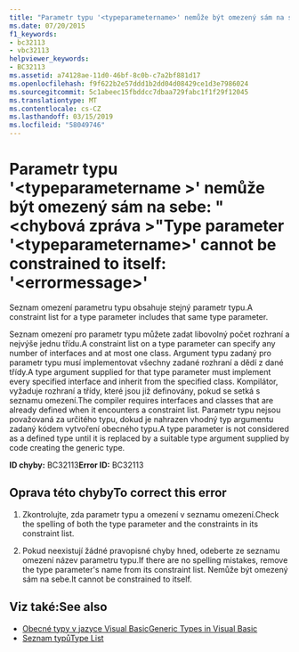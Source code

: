 ```yaml
---
title: "Parametr typu '<typeparametername>' nemůže být omezený sám na sebe: \"<errormessage>."
ms.date: 07/20/2015
f1_keywords:
- bc32113
- vbc32113
helpviewer_keywords:
- BC32113
ms.assetid: a74128ae-11d0-46bf-8c0b-c7a2bf881d17
ms.openlocfilehash: f9f622b2e57ddd1b2dd04d08429ce1d3e7986024
ms.sourcegitcommit: 5c1abeec15fbddcc7dbaa729fabc1f1f29f12045
ms.translationtype: MT
ms.contentlocale: cs-CZ
ms.lasthandoff: 03/15/2019
ms.locfileid: "58049746"
---
```

# <a name="type-parameter-typeparametername-cannot-be-constrained-to-itself-errormessage"></a><span data-ttu-id="8fb68-102">Parametr typu '\<typeparametername >' nemůže být omezený sám na sebe: "\<chybová zpráva >"</span><span class="sxs-lookup"><span data-stu-id="8fb68-102">Type parameter '\<typeparametername>' cannot be constrained to itself: '\<errormessage>'</span></span>
<span data-ttu-id="8fb68-103">Seznam omezení parametru typu obsahuje stejný parametr typu.</span><span class="sxs-lookup"><span data-stu-id="8fb68-103">A constraint list for a type parameter includes that same type parameter.</span></span>  
  
 <span data-ttu-id="8fb68-104">Seznam omezení pro parametr typu můžete zadat libovolný počet rozhraní a nejvýše jednu třídu.</span><span class="sxs-lookup"><span data-stu-id="8fb68-104">A constraint list on a type parameter can specify any number of interfaces and at most one class.</span></span> <span data-ttu-id="8fb68-105">Argument typu zadaný pro parametr typu musí implementovat všechny zadané rozhraní a dědí z dané třídy.</span><span class="sxs-lookup"><span data-stu-id="8fb68-105">A type argument supplied for that type parameter must implement every specified interface and inherit from the specified class.</span></span> <span data-ttu-id="8fb68-106">Kompilátor, vyžaduje rozhraní a třídy, které jsou již definovány, pokud se setká s seznamu omezení.</span><span class="sxs-lookup"><span data-stu-id="8fb68-106">The compiler requires interfaces and classes that are already defined when it encounters a constraint list.</span></span> <span data-ttu-id="8fb68-107">Parametr typu nejsou považovaná za určitého typu, dokud je nahrazen vhodný typ argumentu zadaný kódem vytvoření obecného typu.</span><span class="sxs-lookup"><span data-stu-id="8fb68-107">A type parameter is not considered as a defined type until it is replaced by a suitable type argument supplied by code creating the generic type.</span></span>  
  
 <span data-ttu-id="8fb68-108">**ID chyby:** BC32113</span><span class="sxs-lookup"><span data-stu-id="8fb68-108">**Error ID:** BC32113</span></span>  
  
## <a name="to-correct-this-error"></a><span data-ttu-id="8fb68-109">Oprava této chyby</span><span class="sxs-lookup"><span data-stu-id="8fb68-109">To correct this error</span></span>  
  
1.  <span data-ttu-id="8fb68-110">Zkontrolujte, zda parametr typu a omezení v seznamu omezení.</span><span class="sxs-lookup"><span data-stu-id="8fb68-110">Check the spelling of both the type parameter and the constraints in its constraint list.</span></span>  
  
2.  <span data-ttu-id="8fb68-111">Pokud neexistují žádné pravopisné chyby hned, odeberte ze seznamu omezení název parametru typu.</span><span class="sxs-lookup"><span data-stu-id="8fb68-111">If there are no spelling mistakes, remove the type parameter's name from its constraint list.</span></span> <span data-ttu-id="8fb68-112">Nemůže být omezený sám na sebe.</span><span class="sxs-lookup"><span data-stu-id="8fb68-112">It cannot be constrained to itself.</span></span>  
  
## <a name="see-also"></a><span data-ttu-id="8fb68-113">Viz také:</span><span class="sxs-lookup"><span data-stu-id="8fb68-113">See also</span></span>

- [<span data-ttu-id="8fb68-114">Obecné typy v jazyce Visual Basic</span><span class="sxs-lookup"><span data-stu-id="8fb68-114">Generic Types in Visual Basic</span></span>](../../visual-basic/programming-guide/language-features/data-types/generic-types.md)
- [<span data-ttu-id="8fb68-115">Seznam typů</span><span class="sxs-lookup"><span data-stu-id="8fb68-115">Type List</span></span>](../../visual-basic/language-reference/statements/type-list.md)
